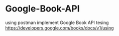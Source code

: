 # Google-Book-API
using postman implement Google Book API tesing
https://developers.google.com/books/docs/v1/using
